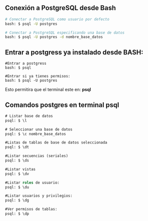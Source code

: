 ## Conexión a PostgreSQL desde Bash

```bash
# Conectar a PostgreSQL como usuario por defecto
bash: $ psql -U postgres

# Conectar a PostgreSQL especificando una base de datos
bash: $ psql -U postgres -d nombre_base_datos
```

## Entrar a postgress ya instalado desde BASH:

```**bash**
#Entrar a postgress
bash: $ psql

#Entrar si ya tienes permisos:
bash: $ psql -U postgres
```
Esto permitira que el terminal este en: **psql**

## Comandos postgres en terminal psql 

```sql
# Listar base de datos
psql: $ \l

# Seleccionar una base de datos
psql: $ \c nombre_base_datos

#Listas de tablas de base de datos seleccionada
psql: $ \dt

#Listar secuencias (seriales)
psql: $ \ds

#Listar vistas
psql: $ \dv

#Listar roles de usuario:
psql: $ \du

#Listar usuarios y privilegios:
psql: $ \dg

#Ver permisos de tablas:
psql: $ \dp

```

